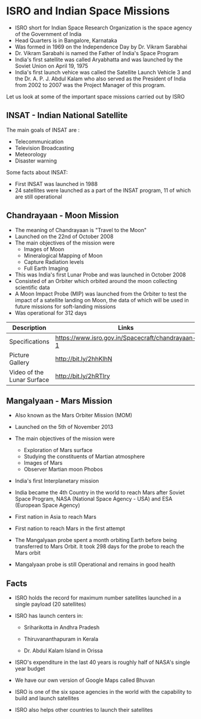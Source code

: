 # ISRO and Indian Space Missions

- ISRO short for Indian Space Research Organization is the space agency of the Government of India
- Head Quarters is in Bangalore, Karnataka
- Was formed in 1969 on the Independence Day by Dr. Vikram Sarabhai 
- Dr. Vikram Sarabahi is named the Father of India's Space Program
- India's first satellite was called Aryabhatta and was launched by the Soviet Union on April 19, 1975
- India's first launch vehice was called the Satellite Launch Vehicle 3 and the Dr. A. P. J. Abdul Kalam who also served as the President of India from 2002 to 2007 was the Project Manager of this program.

Let us look at some of the important space missions carried out by ISRO

## INSAT - Indian National Satellite

The main goals of INSAT are :

- Telecommunication
- Television Broadcasting
- Meteorology
- Disaster warning

Some facts about INSAT:

- First INSAT was launched in 1988
- 24 satellites were launched as a part of the INSAT program, 11 of which are still operational

## Chandrayaan - Moon Mission

- The meaning of Chandrayaan is "Travel to the Moon"
- Launched on the 22nd of October 2008
- The main objectives of the mission were 
  - Images of Moon
  - Mineralogical Mapping of Moon
  - Capture Radiation levels
  - Full Earth Imaging
- This was India's first Lunar Probe and was launched in October 2008
- Consisted of an Orbiter which orbited around the moon collecting scientific data 
- A Moon Impact Probe (MIP) was launched from the Orbiter to test the impact of a satellite landing on Moon, the data of which will be used in future missions for soft-landing missions
- Was operational for 312 days

|  Description | Links |
|----------------------------|--------------------------------------------------|
| Specifications | https://www.isro.gov.in/Spacecraft/chandrayaan-1 |
| Picture Gallery | http://bit.ly/2hhKlhN |
| Video of the Lunar Surface | http://bit.ly/2hRTlry |


## Mangalyaan - Mars Mission

- Also known as the Mars Orbiter Mission (MOM)

- Launched on the 5th of November 2013

- The main objectives of the mission were

  - Exploration of Mars surface
  - Studying the constituents of Martian atmosphere
  - Images of Mars
  - Observer Martian moon Phobos

- India's first Interplanetary mission

- India became the 4th Country in the world to reach Mars after Soviet Space Program, NASA (National Space Agency - USA) and ESA (European Space Agency)

- First nation in Asia to reach Mars

- First nation to reach Mars in the first attempt

- The Mangalyaan probe spent a month orbiting Earth before being transferred to Mars Orbit. It took 298 days for the probe to reach the Mars orbit

- Mangalyaan probe is still Operational and remains in good health

## Facts

- ISRO holds the record for maximum number satellites launched in a single payload (20 satellites)

- ISRO has launch centers in:

  - Sriharikotta in Andhra Pradesh

  - Thiruvananthapuram in Kerala

  - Dr. Abdul Kalam Island in Orissa

- ISRO's expenditure in the last 40 years is roughly half of NASA's single year budget

- We have our own version of Google Maps called Bhuvan

- ISRO is one of the six space agencies in the world with the capability to build and launch satellites

- ISRO also helps other countries to launch their satellites

